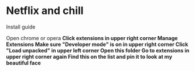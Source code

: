 # Netflix and chill

Install guide

Open chrome or opera <b>
Click extensions in upper right corner<b>
Manage Extensions<b>
Make sure "Developer mode" is on in upper right corner<b>
Click "Load unpacked" in upper left corner<b>
Open this folder<b>
Go to extensions in upper right corner again<b>
Find this on the list and pin it to look at my beautiful face<b>
